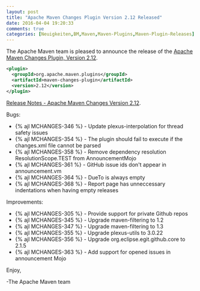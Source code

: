 ```yaml
---
layout: post
title: "Apache Maven Changes Plugin Version 2.12 Released"
date: 2016-04-04 19:20:33
comments: true
categories: [Neuigkeiten,BM,Maven,Maven-Plugins,Maven-Plugin-Releases]
---
```

The Apache Maven team is pleased to announce the release of the 
[Apache Maven Changes Plugin, Version 2.12](http://maven.apache.org/plugins/maven-changes-plugin).


``` xml
<plugin>
  <groupId>org.apache.maven.plugins</groupId>
  <artifactId>maven-changes-plugin</artifactId>
  <version>2.12</version>
</plugin>
```

<!-- more -->

[Release Notes - Apache Maven Changes Version 2.12](https://issues.apache.org/jira/secure/ReleaseNote.jspa?projectId=12317222&version=12330385).

Bugs:

 * {% ajl MCHANGES-346 %} -  Update plexus-interpolation for thread safety issues
 * {% ajl MCHANGES-354 %} -  The plugin should fail to execute if the changes.xml file cannot be parsed
 * {% ajl MCHANGES-358 %} -  Remove dependency resolution ResolutionScope.TEST  from AnnouncementMojo
 * {% ajl MCHANGES-361 %} -  GitHub issue ids don't appear in announcement.vm
 * {% ajl MCHANGES-364 %} -  DueTo is always empty
 * {% ajl MCHANGES-368 %} -  Report page has unneccessary indentations when having empty releases

Improvements:

 * {% ajl MCHANGES-305 %} -  Provide support for private Github repos
 * {% ajl MCHANGES-345 %} -  Upgrade maven-filtering to 1.2
 * {% ajl MCHANGES-347 %} -  Upgrade maven-filtering to 1.3
 * {% ajl MCHANGES-355 %} -  Upgrade plexus-utils to 3.0.22
 * {% ajl MCHANGES-356 %} -  Upgrade org.eclipse.egit.github.core to 2.1.5
 * {% ajl MCHANGES-363 %} -  Add support for opened issues in announcement Mojo


Enjoy,

-The Apache Maven team
